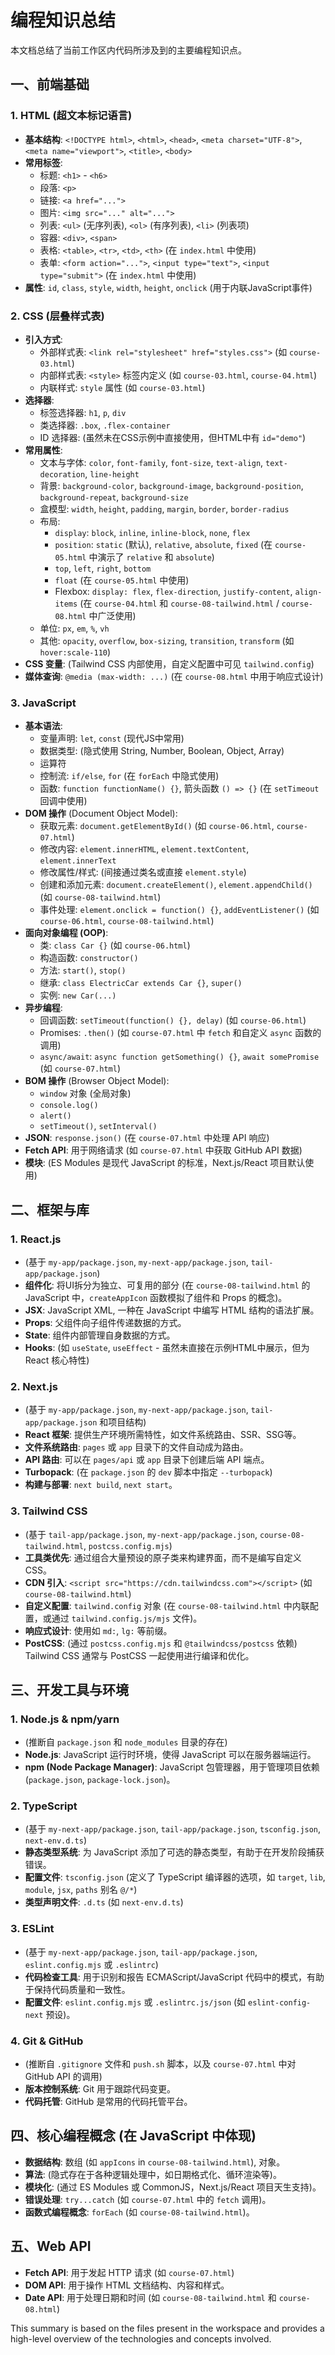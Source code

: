 # 编程知识总结

本文档总结了当前工作区内代码所涉及到的主要编程知识点。

## 一、前端基础

### 1. HTML (超文本标记语言)

-   **基本结构**: `<!DOCTYPE html>`, `<html>`, `<head>`, `<meta charset="UTF-8">`, `<meta name="viewport">`, `<title>`, `<body>`
-   **常用标签**:
    -   标题: `<h1>` - `<h6>`
    -   段落: `<p>`
    -   链接: `<a href="...">`
    -   图片: `<img src="..." alt="...">`
    -   列表: `<ul>` (无序列表), `<ol>` (有序列表), `<li>` (列表项)
    -   容器: `<div>`, `<span>`
    -   表格: `<table>`, `<tr>`, `<td>`, `<th>` (在 `index.html` 中使用)
    -   表单: `<form action="...">`, `<input type="text">`, `<input type="submit">` (在 `index.html` 中使用)
-   **属性**: `id`, `class`, `style`, `width`, `height`, `onclick` (用于内联JavaScript事件)

### 2. CSS (层叠样式表)

-   **引入方式**:
    -   外部样式表: `<link rel="stylesheet" href="styles.css">` (如 `course-03.html`)
    -   内部样式表: `<style>` 标签内定义 (如 `course-03.html`, `course-04.html`)
    -   内联样式: `style` 属性 (如 `course-03.html`)
-   **选择器**:
    -   标签选择器: `h1`, `p`, `div`
    -   类选择器: `.box`, `.flex-container`
    -   ID 选择器: (虽然未在CSS示例中直接使用，但HTML中有 `id="demo"`)
-   **常用属性**:
    -   文本与字体: `color`, `font-family`, `font-size`, `text-align`, `text-decoration`, `line-height`
    -   背景: `background-color`, `background-image`, `background-position`, `background-repeat`, `background-size`
    -   盒模型: `width`, `height`, `padding`, `margin`, `border`, `border-radius`
    -   布局:
        -   `display`: `block`, `inline`, `inline-block`, `none`, `flex`
        -   `position`: `static` (默认), `relative`, `absolute`, `fixed` (在 `course-05.html` 中演示了 `relative` 和 `absolute`)
        -   `top`, `left`, `right`, `bottom`
        -   `float` (在 `course-05.html` 中使用)
        -   Flexbox: `display: flex`, `flex-direction`, `justify-content`, `align-items` (在 `course-04.html` 和 `course-08-tailwind.html` / `course-08.html` 中广泛使用)
    -   单位: `px`, `em`, `%`, `vh`
    -   其他: `opacity`, `overflow`, `box-sizing`, `transition`, `transform` (如 `hover:scale-110`)
-   **CSS 变量**: (Tailwind CSS 内部使用，自定义配置中可见 `tailwind.config`)
-   **媒体查询**: `@media (max-width: ...)` (在 `course-08.html` 中用于响应式设计)

### 3. JavaScript

-   **基本语法**:
    -   变量声明: `let`, `const` (现代JS中常用)
    -   数据类型: (隐式使用 String, Number, Boolean, Object, Array)
    -   运算符
    -   控制流: `if/else`, `for` (在 `forEach` 中隐式使用)
    -   函数: `function functionName() {}`, 箭头函数 `() => {}` (在 `setTimeout` 回调中使用)
-   **DOM 操作** (Document Object Model):
    -   获取元素: `document.getElementById()` (如 `course-06.html`, `course-07.html`)
    -   修改内容: `element.innerHTML`, `element.textContent`, `element.innerText`
    -   修改属性/样式: (间接通过类名或直接 `element.style`)
    -   创建和添加元素: `document.createElement()`, `element.appendChild()` (如 `course-08-tailwind.html`)
    -   事件处理: `element.onclick = function() {}`, `addEventListener()` (如 `course-06.html`, `course-08-tailwind.html`)
-   **面向对象编程 (OOP)**:
    -   类: `class Car {}` (如 `course-06.html`)
    -   构造函数: `constructor()`
    -   方法: `start()`, `stop()`
    -   继承: `class ElectricCar extends Car {}`, `super()`
    -   实例: `new Car(...)`
-   **异步编程**:
    -   回调函数: `setTimeout(function() {}, delay)` (如 `course-06.html`)
    -   Promises: `.then()` (如 `course-07.html` 中 `fetch` 和自定义 `async` 函数的调用)
    -   `async/await`: `async function getSomething() {}`, `await somePromise` (如 `course-07.html`)
-   **BOM 操作** (Browser Object Model):
    -   `window` 对象 (全局对象)
    -   `console.log()`
    -   `alert()`
    -   `setTimeout()`, `setInterval()`
-   **JSON**: `response.json()` (在 `course-07.html` 中处理 API 响应)
-   **Fetch API**: 用于网络请求 (如 `course-07.html` 中获取 GitHub API 数据)
-   **模块**: (ES Modules 是现代 JavaScript 的标准，Next.js/React 项目默认使用)

## 二、框架与库

### 1. React.js

-   (基于 `my-app/package.json`, `my-next-app/package.json`, `tail-app/package.json`)
-   **组件化**: 将UI拆分为独立、可复用的部分 (在 `course-08-tailwind.html` 的 JavaScript 中，`createAppIcon` 函数模拟了组件和 Props 的概念)。
-   **JSX**: JavaScript XML, 一种在 JavaScript 中编写 HTML 结构的语法扩展。
-   **Props**: 父组件向子组件传递数据的方式。
-   **State**: 组件内部管理自身数据的方式。
-   **Hooks**: (如 `useState`, `useEffect` - 虽然未直接在示例HTML中展示，但为 React 核心特性)

### 2. Next.js

-   (基于 `my-app/package.json`, `my-next-app/package.json`, `tail-app/package.json` 和项目结构)
-   **React 框架**: 提供生产环境所需特性，如文件系统路由、SSR、SSG等。
-   **文件系统路由**: `pages` 或 `app` 目录下的文件自动成为路由。
-   **API 路由**: 可以在 `pages/api` 或 `app` 目录下创建后端 API 端点。
-   **Turbopack**: (在 `package.json` 的 `dev` 脚本中指定 `--turbopack`)
-   **构建与部署**: `next build`, `next start`。

### 3. Tailwind CSS

-   (基于 `tail-app/package.json`, `my-next-app/package.json`, `course-08-tailwind.html`, `postcss.config.mjs`)
-   **工具类优先**: 通过组合大量预设的原子类来构建界面，而不是编写自定义 CSS。
-   **CDN 引入**: `<script src="https://cdn.tailwindcss.com"></script>` (如 `course-08-tailwind.html`)
-   **自定义配置**: `tailwind.config` 对象 (在 `course-08-tailwind.html` 中内联配置，或通过 `tailwind.config.js/mjs` 文件)。
-   **响应式设计**: 使用如 `md:`, `lg:` 等前缀。
-   **PostCSS**: (通过 `postcss.config.mjs` 和 `@tailwindcss/postcss` 依赖) Tailwind CSS 通常与 PostCSS 一起使用进行编译和优化。

## 三、开发工具与环境

### 1. Node.js & npm/yarn

-   (推断自 `package.json` 和 `node_modules` 目录的存在)
-   **Node.js**: JavaScript 运行时环境，使得 JavaScript 可以在服务器端运行。
-   **npm (Node Package Manager)**: JavaScript 包管理器，用于管理项目依赖 (`package.json`, `package-lock.json`)。

### 2. TypeScript

-   (基于 `my-next-app/package.json`, `tail-app/package.json`, `tsconfig.json`, `next-env.d.ts`)
-   **静态类型系统**: 为 JavaScript 添加了可选的静态类型，有助于在开发阶段捕获错误。
-   **配置文件**: `tsconfig.json` (定义了 TypeScript 编译器的选项，如 `target`, `lib`, `module`, `jsx`, `paths` 别名 `@/*`)
-   **类型声明文件**: `.d.ts` (如 `next-env.d.ts`)

### 3. ESLint

-   (基于 `my-next-app/package.json`, `tail-app/package.json`, `eslint.config.mjs` 或 `.eslintrc`)
-   **代码检查工具**: 用于识别和报告 ECMAScript/JavaScript 代码中的模式，有助于保持代码质量和一致性。
-   **配置文件**: `eslint.config.mjs` 或 `.eslintrc.js/json` (如 `eslint-config-next` 预设)。

### 4. Git & GitHub

-   (推断自 `.gitignore` 文件和 `push.sh` 脚本，以及 `course-07.html` 中对 GitHub API 的调用)
-   **版本控制系统**: Git 用于跟踪代码变更。
-   **代码托管**: GitHub 是常用的代码托管平台。

## 四、核心编程概念 (在 JavaScript 中体现)

-   **数据结构**: 数组 (如 `appIcons` in `course-08-tailwind.html`), 对象。
-   **算法**: (隐式存在于各种逻辑处理中，如日期格式化、循环渲染等)。
-   **模块化**: (通过 ES Modules 或 CommonJS，Next.js/React 项目天生支持)。
-   **错误处理**: `try...catch` (如 `course-07.html` 中的 `fetch` 调用)。
-   **函数式编程概念**: `forEach` (如 `course-08-tailwind.html`)。

## 五、Web API

-   **Fetch API**: 用于发起 HTTP 请求 (如 `course-07.html`)
-   **DOM API**: 用于操作 HTML 文档结构、内容和样式。
-   **Date API**: 用于处理日期和时间 (如 `course-08-tailwind.html` 和 `course-08.html`)

This summary is based on the files present in the workspace and provides a high-level overview of the technologies and concepts involved.